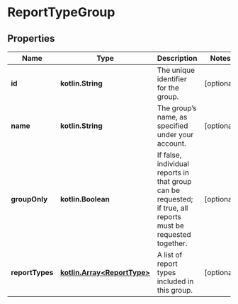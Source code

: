 
# ReportTypeGroup

## Properties
Name | Type | Description | Notes
------------ | ------------- | ------------- | -------------
**id** | **kotlin.String** | The unique identifier for the group. |  [optional]
**name** | **kotlin.String** | The group’s name, as specified under your account. |  [optional]
**groupOnly** | **kotlin.Boolean** | If false, individual reports in that group can be requested; if true, all reports must be requested together. |  [optional]
**reportTypes** | [**kotlin.Array&lt;ReportType&gt;**](ReportType.md) | A list of report types included in this group. |  [optional]



